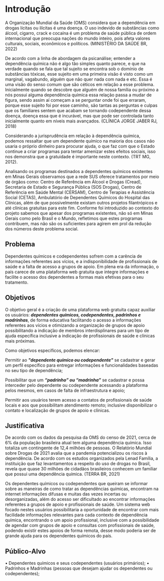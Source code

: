 # Introdução

A Organização Mundial da Saúde (OMS) considera que a dependência em drogas lícitas ou ilícitas é uma doença. O uso indevido de substâncias como álcool, cigarro, crack e cocaína é um problema de saúde pública de ordem internacional que preocupa nações do mundo inteiro, pois afeta valores culturais, sociais, econômicos e políticos. (MINISTÉRIO DA SAÚDE BR, 2022) 

De acordo com a linha de abordagem da psicanálise; entender a dependência química não é algo tão simples quanto parece, e que na verdade quando se fala que tal sujeito se encontra sob o domínio de substâncias tóxicas, esse sujeito em uma primeira visão é visto como um marginal, vagabundo, alguém que não quer nada com nada e etc. Essa é uma visão do senso comum que são céticos em relação a esse problema. Inicialmente quando se descobre que alguém de nossa família ou próximo a nós possui alguma dependência química essa relação passa a mudar de figura, sendo assim aí começam a se perguntar onde foi que erraram, porque esse sujeito foi por esse caminho, são tantas as perguntas e culpas que os familiares sentem que acabam se tornando codependente dessa doença, doença essa que é incurável, mas que pode ser controlada tanto inicialmente quanto em níveis mais avançados. (CLÍNICA JORGE JABER RJ, 2018)  

Considerando a jurisprudência em relação à dependência química, podemos ressaltar que um dependente químico na maioria dos casos não usaria o próprio dinheiro para procurar ajuda, o que faz com que o Estado continue a criar programas para tentar amenizar estes efeitos sociais, isso nos demonstra que a gratuidade é importante neste contexto. (TRT MG, 2012). 

Analisando os programas destinados a dependentes químicos existentes em Minas Gerais observamos que a rede SUS oferece tratamentos por meio de órgãos como: Centro de Referência em Álcool e Drogas (Cread), Secretaria de Estado e Segurança Pública (SOS Drogas), Centro de Referência em Saúde Mental (CERSAM), Centro de Terapias e Assistência Social (CETAS), Ambulatório de Dependentes Químicos do Hospital das Clínicas, além de que possivelmente existam outros projetos filantrópicos e até clínicas gratuitas para este fim. Conforme foi introduzido ao contexto do projeto sabemos que apesar dos programas existentes, não só em Minas Gerais como pelo Brasil e o Mundo, refletimos que estes programas contribuem, mas não são os suficientes para agirem em prol da redução dos números deste problema social. 

## Problema

Dependentes químicos e codependentes sofrem com a carência de informações referentes aos vícios, e a indisponibilidade de profissionais de saúde e a falta de acesso a grupos de apoio. Em plena era da informação, o país carece de uma plataforma web gratuita que integre informações e facilite o acesso dos dependentes a formas mais efetivas para o seu tratamento. 

## Objetivos

O objetivo geral é a criação de uma plataforma web gratuita capaz auxiliar os usuários: ***dependentes químicos, codependentes, padrinhos e madrinhas***, de forma educativa facilitando o acesso a informações referentes aos vícios e otimizando a organização de grupos de apoio possibilitando a indicação de membros interdisplinares para um tipo de ajuda específica inclusive a indicação de profissionais de saúde e clínicas mais próximas. 

Como objetivos específicos, podemos elencar: 

Permitir ao ***"dependente químico ou codependente"*** se cadastrar e gerar um perfil específico para entregar informações e funcionalidades baseadas no seu tipo de dependência; 

Possibilitar que um ***“padrinho” ou “madrinha”*** se cadastrar e possa interceder pelo dependente ou codependente acessando a plataforma pelos mesmos, em casos de falta de infraestrutura e apoio; 

Permitir aos usuários terem acesso a contatos de profissionais de saúde locais e aos que possibilitam atendimento remoto; inclusive disponibilizar o contato e localização de grupos de apoio e clínicas. 

## Justificativa

De acordo com os dados da pesquisa da OMS do censo de 2021, cerca de 6% da
população brasileira atual tem alguma dependência química. Isso totaliza um
contingente de 12,4 milhões de pessoas. O Relatório Mundial sobre Drogas de 2021
avalia que a pandemia potencializou os riscos à dependência. De acordo com os
estudos organizados pela Lenad Família, a instituição que faz levantamentos a
respeito do uso de drogas no Brasil, revela que quase 30 milhões de cidadãos
brasileiros conhecem um familiar que possui uma dependência química. (TERRA BR,
2021)

Os dependentes químicos ou codependentes que queiram se informar sobre as
maneiras de como tratar as dependências químicas, encontram na internet
informações difusas e muitas das vezes incertas ou desorganizadas, além do acesso
ser dificultado ao encontrar informações referentes a grupos de apoio e profissionais
de saúde.
Um sistema web focado nestes usuários possibilitaria a oportunidade de
encontrar com mais facilidade informações relevantes para cada contexto de
dependência química, encontrando o um apoio profissional, inclusive com a
possibilidade de agendar com grupos de apoio e consultas com profissionais de
saúde, podendo existir estes apoios de forma remota, desse modo poderia ser de
grande ajuda para os dependentes químicos do país.

## Público-Alvo

• Dependentes químicos e seus codependentes (usuários primários);
• Padrinhos e Madrinhas (pessoas que desejam ajudar os dependentes ou 
codependentes);

